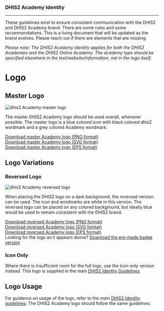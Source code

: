 ### DHIS2 Academy Identity
---
These guidelines exist to ensure consistent communication with the DHIS2 and DHIS2 Academy brand. There are some rules and some recommendations. This is a living document that will be updated as the brand evolves. Please reach out if there are elements that are missing.

*Please note: The DHIS2 Academy Identity applies for both the DHIS2 Academies and the DHIS2 Online Academy. The academy type should be specified elsewhere in the text/website/information, not in the logo itself.*

# Logo
## Master Logo
![dhis2 Academy master logo][masterLogoAca]

The master DHIS2 Academy logo should be used overall, whenever possible. The master logo is a blue colored icon with black colored dhis2 wordmark and a grey colored Academy wordmark.

[Download master Academy logo (PNG format)](/academy/web/default/dhis2Academy-logo-rgb-positive.png)<br>
[Download master Academy logo (SVG format)](/academy/web/default/dhis2Academy-logo-rgb-positive.svg)<br>
[Download master Academy logo (EPS format)](/academy/print/Default/dhis2Academy-logo-rgb-positive.eps)

## Logo Variations
### Reversed Logo
![dhis2 Academy reversed logo][reversedLogoAca]

When placing the DHIS2 logo on a dark background, the reversed version can be used. The icon and wordmarks are white in this version. The reversed logo can be placed on any colored background, but ideally blue would be used to remain consistent with the DHIS2 brand.

[Download reversed Academy logo (PNG format)](/academy/web/reversed/dhis2Academy-logo-rgb-negative.png)<br>
[Download reversed Academy logo (SVG format)](/academy/web/reversed/dhis2Academy-logo-rgb-negative.svg)<br>
[Download reversed Academy logo (EPS format)](/academy/print/Reversed/dhis2Academy-logo-rgb-negative.eps)
<br>
Looking for the logo as it appears above? [Download the pre-made badge version](https://github.com/dhis2/dhis2-identity/tree/master/academy/web/reversed/badge)

### Icon Only
Where there is insufficient room for the full logo, use the Icon only version instead. This logo is supplied in the main [DHIS2 Identity Guidelines](https://github.com/dhis2/dhis2-identity#icon-only).


## Logo Usage
For guidance on usage of the logo, refer to the main [DHIS2 Identity guidelines](https://github.com/dhis2/dhis2-identity). The DHIS2 Academy logo should follow the same guidelines.

[masterLogoAca]: https://github.com/dhis2/identity/blob/master/guide%20assets/masterAca.png?raw=true "DHIS2 Academy master logo"
[reversedLogoAca]: https://github.com/dhis2/identity/blob/master/guide%20assets/reverseAca.png?raw=true "DHIS2 Academy reversed logo"